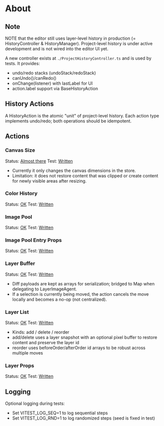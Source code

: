 # About

## Note

NOTE that the editor still uses layer-level history in production (= HistoryController & HistoryManager).
Project-level history is under active development and is not wired into the editor UI yet.

A new controller exists at `./ProjectHistoryController.ts` and is used by tests. It provides:

- undo/redo stacks (undoStack/redoStack)
- canUndo()/canRedo()
- onChange(listener) with lastLabel for UI
- action.label support via BaseHistoryAction

## History Actions

A HistoryAction is the atomic "unit" of project-level history.
Each action type implements undo/redo; both operations should be idempotent.

## Actions

### Canvas Size

Status: [Almost there](./actions/CanvasSizeHistoryAction.ts)
Test: [Written](../../../test/history/HistoryActions.canvasSize.test.ts)

- Currently it only changes the canvas dimensions in the store.
- Limitation: it does not restore content that was clipped or create content for newly visible areas after resizing.

### Color History

Status: [OK](./actions/ColorHistoryAction.ts)
Test: [Written](../../../test/history/HistoryActions.color.test.ts)

### Image Pool

Status: [OK](./actions/ImagePoolHistoryAction.ts)
Test: [Written](../../../test/history/HistoryActions.imagePool.test.ts)

### Image Pool Entry Props

Status: [OK](./actions/ImagePoolEntryPropsHistoryAction.ts)
Test: [Written](../../../test/history/HistoryActions.imagePoolEntryProps.test.ts)

### Layer Buffer

Status: [OK](./actions/LayerBufferHistoryAction.ts)
Test: [Written](../../../test/history/HistoryActions.layerBuffer.test.ts)

- Diff payloads are kept as arrays for serialization; bridged to Map when delegating to LayerImageAgent.
- If a selection is currently being moved, the action cancels the move locally and becomes a no-op (not centralized).

### Layer List

Status: [OK](./actions/LayerListHistoryAction.ts)
Test: [Written](../../../test/history/HistoryActions.layerList.test.ts)

- Kinds: add / delete / reorder
- add/delete uses a layer snapshot with an optional pixel buffer to restore content and preserve the layer id
- reorder uses beforeOrder/afterOrder id arrays to be robust across multiple moves

### Layer Props

Status: [OK](./actions/LayerPropsHistoryAction.ts)
Test: [Written](../../../test/history/HistoryActions.layerProps.test.ts)

## Logging

Optional logging during tests:

- Set VITEST_LOG_SEQ=1 to log sequential steps
- Set VITEST_LOG_RND=1 to log randomized steps (seed is fixed in test)
